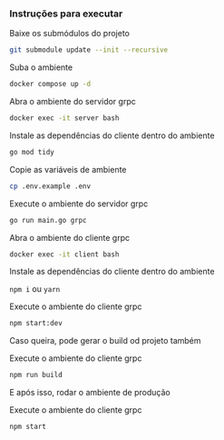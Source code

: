 ### Instruções para executar


Baixe os submódulos do projeto
```sh
git submodule update --init --recursive
```

Suba o ambiente
```sh
docker compose up -d
```

Abra o ambiente do servidor grpc
```sh
docker exec -it server bash
```

Instale as dependências do cliente dentro do ambiente
```sh
go mod tidy
```

Copie as variáveis de ambiente

```sh
cp .env.example .env
```

Execute o ambiente do servidor grpc
```sh
go run main.go grpc
```

Abra o ambiente do cliente grpc
```sh
docker exec -it client bash
```

Instale as dependências do cliente dentro do ambiente

```npm i``` ou ```yarn```

Execute o ambiente do cliente grpc
```sh
npm start:dev
```

Caso queira, pode gerar o build od projeto também

Execute o ambiente do cliente grpc
```sh
npm run build
```

E após isso, rodar o ambiente de produção

Execute o ambiente do cliente grpc
```sh
npm start
```


